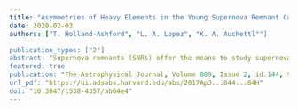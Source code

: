 ```yaml
---                                                                                                                                                                                            
title: "Asymmetries of Heavy Elements in the Young Supernova Remnant Cassiopeia A"                                      
date: 2020-02-03                                                                                                                                                   
authors: ["T. Holland-Ashford", "L. A. Lopez", "K. A. Auchettl""]     

publication_types: ["2"]                                                                                                                                                                       
abstract: "Supernova remnants (SNRs) offer the means to study supernovae (SNe) long after the original explosion and can provide a unique insight into the mechanism that governs these energetic events. In this work, we examine the morphologies of X-ray emission from different elements found in the youngest known core-collapse SNR in the Milky Way, Cassiopeia A. The heaviest elements exhibit the highest levels of asymmetry, which we relate to the burning process that created the elements and their proximity to the center of explosion. Our findings support recent model predictions that the material closest to the source of explosion will reflect the asymmetries inherent to the SN mechanism. Additionally, we find that the heaviest elements are moving more directly opposed to the neutron star (NS) than the lighter elements. This result is consistent with NS kicks arising from ejecta asymmetries."                                                                
featured: true                                                                                                                                                                                 
publication: "The Astrophysical Journal, Volume 889, Issue 2, id.144, 9 pp. (2020)"                                                                                                                               
url_pdf: "https://ui.adsabs.harvard.edu/abs/2017ApJ...844...84H"                                                                                                                               
doi: "10.3847/1538-4357/ab64e4"                                                                                                                                                                         
---    
```

